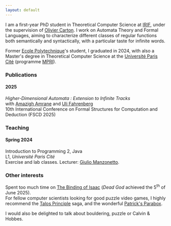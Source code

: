 ```yaml
---
layout: default
---
```


I am a first-year PhD student in Theoretical Computer Science at <a href="https://www.irif.fr">IRIF</a>, under the supervision of <a href="https://www.irif.fr/~carton/">Olivier Carton</a>. I work on Automata Theory and Formal Languages, aiming to characterize different classes of regular functions both semantically and syntactically, with a particular taste for infinite words.

Former <a href="https://www.polytechnique.edu/">Ecole Polytechnique</a>'s student, I graduated in 2024, with also a Master's degree in Theoretical Computer Science at the <a href="https://u-paris.fr/">Université Paris Cité</a> (programme <a href="https://wikimpri.dptinfo.ens-paris-saclay.fr/doku.php">MPRI</a>).

<h3>Publications</h3>

<div class="timeline">
   <div class="timeline-year">
      <h4 class="year">2025</h4>
      <div class="timeline-events">
        <div class="timeline-item">
          <p><i>Higher-Dimensional Automata : Extension to Infinite Tracks</i><br>
          with <a href="https://www.lre.epita.fr/perso/amazigh-amrane/">Amazigh Amrane</a> and <a href="https://ulifahrenberg.github.io/">Uli Fahrenberg</a><br>
          10th International Conference on Formal Structures for Computation and Deduction (FSCD 2025)</p>
        </div>
      </div>
    </div>
</div>

<h3>Teaching</h3>
  <div class="timeline">
    <div class="timeline-year">
      <h4 class="year">Spring 2024</h4>
        <div class="timeline-events">
          <div class="timeline-item">
            <p> Introduction to Programming 2, Java<br>L1, <i>Université Paris Cité</i> <br> Exercise and lab classes. Lecturer: <a href="https://www.irif.fr/~gmanzone/">Giulio Manzonetto</a>. </p>
          </div>
        </div>
      </div>
</div>

<h3>Other interests</h3>
  Spent too much time on <a href="https://store.steampowered.com/app/250900/The_Binding_of_Isaac_Rebirth/">The Binding of Isaac</a> (<i>Dead God</i> achieved the 5<sup>th</sup> of June 2025).<br>
  For fellow computer scientists looking for good puzzle video games, I highly recommend the <a href="https://store.steampowered.com/app/257510/The_Talos_Principle/">Talos Principle</a> saga, and the wonderful <a href="https://www.patricksparabox.com/">Patrick's Parabox</a>.

  I would also be delighted to talk about bouldering, puzzle or Calvin & Hobbes.

  <script>
  const images = ['CaH/maths atheism.jpg', 'CaH/maths to machine.jpg','CaH/maths vs snow.png'];

  document.getElementById(site.logo).addEventListener('click', () => {
    const randomIndex = Math.floor(Math.random() * images.length);
    const selectedImage = images[randomIndex];
    document.body.innerHTML = `<img src="${selectedImage}" alt="Calvin and Hobbes" style="max-width:100%; max-height:100vh; object-fit:contain;" />`;
  });
</script>
